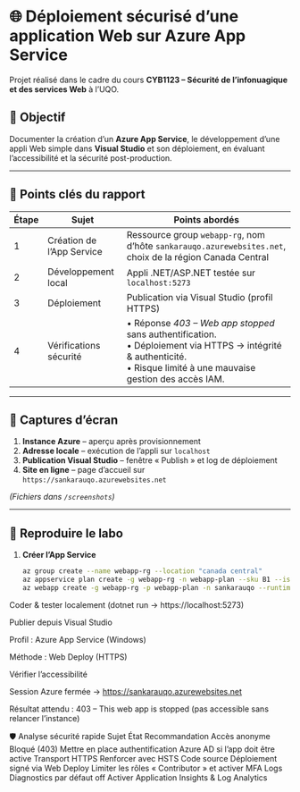 # 🌐 Déploiement sécurisé d’une application Web sur Azure App Service

Projet réalisé dans le cadre du cours **CYB1123 – Sécurité de l’infonuagique et des services Web** à l’UQO.

## 🎯 Objectif

Documenter la création d’un **Azure App Service**, le développement d’une appli Web simple dans **Visual Studio** et son déploiement, en évaluant l’accessibilité et la sécurité post-production.

---

## 🔑 Points clés du rapport

| Étape | Sujet | Points abordés |
|-------|-------|----------------|
| 1 | Création de l’App Service | Ressource group `webapp-rg`, nom d’hôte `sankarauqo.azurewebsites.net`, choix de la région Canada Central |
| 2 | Développement local | Appli .NET/ASP.NET testée sur `localhost:5273` |
| 3 | Déploiement | Publication via Visual Studio (profil HTTPS) |
| 4 | Vérifications sécurité | • Réponse *403 – Web app stopped* sans authentification.<br>• Déploiement via HTTPS → intégrité & authenticité.<br>• Risque limité à une mauvaise gestion des accès IAM. |

---

## 📸 Captures d’écran

1. **Instance Azure** – aperçu après provisionnement  
2. **Adresse locale** – exécution de l’appli sur `localhost`  
3. **Publication Visual Studio** – fenêtre « Publish » et log de déploiement  
4. **Site en ligne** – page d’accueil sur `https://sankarauqo.azurewebsites.net`  

*(Fichiers dans `/screenshots`)*

---

## 🚀 Reproduire le labo

1. **Créer l’App Service**  
   ```bash
   az group create --name webapp-rg --location "canada central"
   az appservice plan create -g webapp-rg -n webapp-plan --sku B1 --is-linux false
   az webapp create -g webapp-rg -p webapp-plan -n sankarauqo --runtime "DOTNET:8"

Coder & tester localement (dotnet run → https://localhost:5273)

Publier depuis Visual Studio

Profil : Azure App Service (Windows)

Méthode : Web Deploy (HTTPS)

Vérifier l’accessibilité

Session Azure fermée → https://sankarauqo.azurewebsites.net

Résultat attendu : 403 – This web app is stopped (pas accessible sans relancer l’instance)

🛡️ Analyse sécurité rapide
Sujet	État	Recommandation
Accès anonyme	Bloqué (403)	Mettre en place authentification Azure AD si l’app doit être active
Transport	HTTPS	Renforcer avec HSTS
Code source	Déploiement signé via Web Deploy	Limiter les rôles « Contributor » et activer MFA
Logs	Diagnostics par défaut off	Activer Application Insights & Log Analytics
